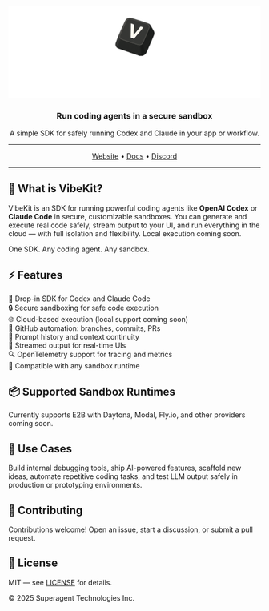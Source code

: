 <div align="center">

<img width="700px" src="./assets/vibekit-hero.png" />

### Run coding agents in a secure sandbox

A simple SDK for safely running Codex and Claude in your app or workflow.

---

[Website](https://vibekit.sh) • [Docs](https://docs.vibekit.sh) • [Discord](https://discord.com/invite/mhmJUTjW4b)

---
</div>

## 🧠 What is VibeKit?

VibeKit is an SDK for running powerful coding agents like **OpenAI Codex** or **Claude Code** in secure, customizable sandboxes. You can generate and execute real code safely, stream output to your UI, and run everything in the cloud — with full isolation and flexibility. Local execution coming soon.

One SDK. Any coding agent. Any sandbox.

## ⚡️ Features

🧠 Drop-in SDK for Codex and Claude Code  
🔒 Secure sandboxing for safe code execution  
🌐 Cloud-based execution (local support coming soon)  
🔁 GitHub automation: branches, commits, PRs  
💬 Prompt history and context continuity  
📡 Streamed output for real-time UIs  
🔍 OpenTelemetry support for tracing and metrics  
🧰 Compatible with any sandbox runtime

## 📦 Supported Sandbox Runtimes

Currently supports E2B with Daytona, Modal, Fly.io, and other providers coming soon.

## 🧪 Use Cases

Build internal debugging tools, ship AI-powered features, scaffold new ideas, automate repetitive coding tasks, and test LLM output safely in production or prototyping environments.

## 🤝 Contributing

Contributions welcome! Open an issue, start a discussion, or submit a pull request.

## 📄 License

MIT — see [LICENSE](./LICENSE) for details.

© 2025 Superagent Technologies Inc.